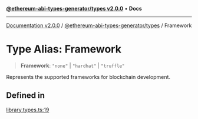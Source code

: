 [**@ethereum-abi-types-generator/types v2.0.0**](../README.md) • **Docs**

***

[Documentation v2.0.0](../../../packages.md) / [@ethereum-abi-types-generator/types](../README.md) / Framework

# Type Alias: Framework

> **Framework**: `"none"` \| `"hardhat"` \| `"truffle"`

Represents the supported frameworks for blockchain development.

## Defined in

[library.types.ts:19](https://github.com/niZmosis/ethereum-abi-types-generator/blob/8be0c174f1ad191b06c4413881733fc6912573c5/packages/types/src/library.types.ts#L19)
